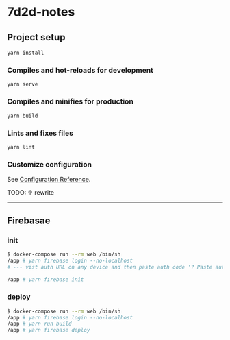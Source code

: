 7d2d-notes
==========

## Project setup
```
yarn install
```

### Compiles and hot-reloads for development
```
yarn serve
```

### Compiles and minifies for production
```
yarn build
```

### Lints and fixes files
```
yarn lint
```

### Customize configuration
See [Configuration Reference](https://cli.vuejs.org/config/).


TODO: ↑ rewrite

-------

## Firebasae

### init
```sh
$ docker-compose run --rm web /bin/sh
/app # yarn firebase login --no-localhost
# --- vist auth URL on any device and then paste auth code '? Paste authorization code here:'.

/app # yarn firebase init
```

### deploy
```sh
$ docker-compose run --rm web /bin/sh
/app # yarn firebase login --no-localhost
/app # yarn run build
/app # yarn firebase deploy
```

